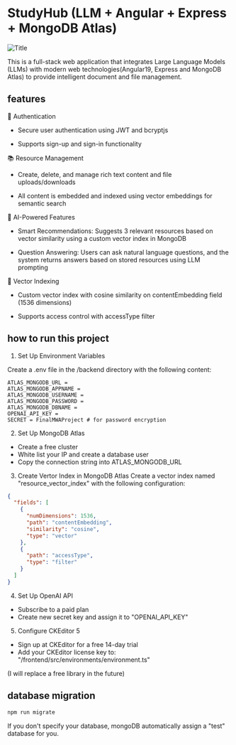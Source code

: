 

# StudyHub (LLM + Angular + Express + MongoDB Atlas)

<img controls src="demo.gif" title="Title"></img>

This is a full-stack web application that integrates Large Language Models (LLMs) with modern web technologies(Angular19, Express and MongoDB Atlas) to provide intelligent document and file management.

## features
🔐 Authentication
- Secure user authentication using JWT and bcryptjs

- Supports sign-up and sign-in functionality

📚 Resource Management
- Create, delete, and manage rich text content and file uploads/downloads

- All content is embedded and indexed using vector embeddings for semantic search

🤖 AI-Powered Features
- Smart Recommendations: Suggests 3 relevant resources based on vector similarity using a custom vector index in MongoDB

- Question Answering: Users can ask natural language questions, and the system returns answers based on stored resources using LLM prompting

🧠 Vector Indexing
- Custom vector index with cosine similarity on contentEmbedding field (1536 dimensions)

- Supports access control with accessType filter


## how to run this project
1. Set Up Environment Variables

Create a .env file in the /backend directory with the following content:

```
ATLAS_MONGODB_URL = 
ATLAS_MONGODB_APPNAME = 
ATLAS_MONGODB_USERNAME =   
ATLAS_MONGODB_PASSWORD = 
ATLAS_MONGODB_DBNAME = 
OPENAI_API_KEY = 
SECRET = FinalMWAProject # for password encryption
```
2. Set Up MongoDB Atlas 
- Create a free cluster
- White list your IP and create a database user
- Copy the connection string into ATLAS_MONGODB_URL

3. Create Vertor Index in MongoDB Atlas
Create a vector index named "resource_vector_index" with the following configuration:

```json
{
  "fields": [
    {
      "numDimensions": 1536,
      "path": "contentEmbedding",
      "similarity": "cosine",
      "type": "vector"
    },
    {
      "path": "accessType",
      "type": "filter"
    }
  ]
}
```

4. Set Up OpenAI API
- Subscribe to a paid plan
- Create new secret key and assign it to "OPENAI_API_KEY" 

5. Configure CKEditor 5
- Sign up at CKEditor for a free 14-day trial
- Add your CKEditor license key to:
"/frontend/src/environments/environment.ts"

(I will replace a free library in the future)


## database migration
```bash
npm run migrate
```

If you don't specify your database, mongoDB automatically assign a "test" database for you.